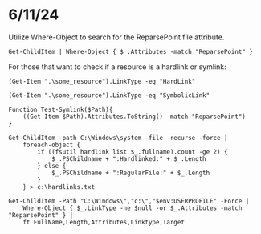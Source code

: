 # 6/11/24

Utilize Where-Object to search for the ReparsePoint file attribute.

```
Get-ChildItem | Where-Object { $_.Attributes -match "ReparsePoint" }
```



For those that want to check if a resource is a hardlink or symlink:


```
(Get-Item ".\some_resource").LinkType -eq "HardLink"

(Get-Item ".\some_resource").LinkType -eq "SymbolicLink"

```

```
Function Test-Symlink($Path){
    ((Get-Item $Path).Attributes.ToString() -match "ReparsePoint")
}
```

```
Get-ChildItem -path C:\Windows\system -file -recurse -force | 
    foreach-object {
        if ((fsutil hardlink list $_.fullname).count -ge 2) {
            $_.PSChildname + ":Hardlinked:" + $_.Length
        } else {
            $_.PSChildname + ":RegularFile:" + $_.Length
        }
    } > c:\hardlinks.txt
```


```
Get-ChildItem -Path "C:\Windows\","c:\","$env:USERPROFILE" -Force |
    Where-Object { $_.LinkType -ne $null -or $_.Attributes -match "ReparsePoint" } |
    ft FullName,Length,Attributes,Linktype,Target
```

